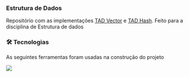 ### Estrutura de Dados

Repositório com as implementações [TAD Vector](https://github.com/matusilva/estrutura-de-dados-c-sharp/tree/master/Vetor/Vetor) e [TAD Hash](https://github.com/matusilva/estrutura-de-dados-c-sharp/tree/master/Dicionario/Dicionario).
Feito para a disciplina de Estrutura de dados


### 🛠 Tecnologias
As seguintes ferramentas foram usadas na construção do projeto

<a href="https://docs.microsoft.com/pt-br/dotnet/csharp/"><img src="https://img.shields.io/badge/c%23-%23239120.svg?style=for-the-badge&logo=c-sharp&logoColor=white"/></a>

